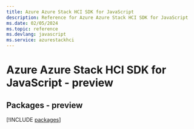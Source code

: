 ```yaml
---
title: Azure Azure Stack HCI SDK for JavaScript
description: Reference for Azure Azure Stack HCI SDK for JavaScript
ms.date: 02/05/2024
ms.topic: reference
ms.devlang: javascript
ms.service: azurestackhci
---
```

# Azure Azure Stack HCI SDK for JavaScript - preview
## Packages - preview
[!INCLUDE [packages](azure-stack-hci-index.md)]